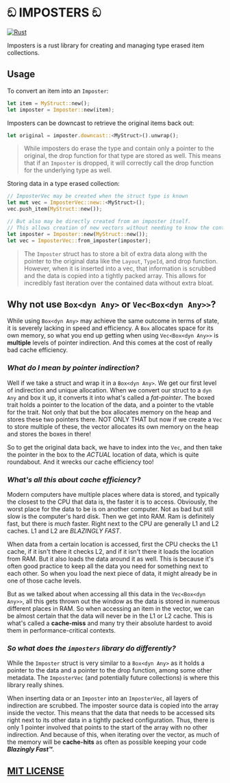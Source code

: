 # ඞ IMPOSTERS ඞ

[![Rust](https://github.com/rhedgeco/imposters/actions/workflows/rust.yml/badge.svg)](https://github.com/rhedgeco/imposters/actions/workflows/rust.yml)

Imposters is a rust library for creating and managing type erased item collections.

## Usage

To convert an item into an `Imposter`:

```rust
let item = MyStruct::new();
let imposter = Imposter::new(item);
```

Imposters can be downcast to retrieve the original items back out:

```rust
let original = imposter.downcast::<MyStruct>().unwrap();
```

> While imposters do erase the type and contain only a pointer to the original, the drop function for that type are stored as well. This means that if an `Imposter` is dropped, it will correctly call the drop function for the underlying type as well.

Storing data in a type erased collection:

```rust
// ImposterVec may be created when the struct type is known
let mut vec = ImposterVec::new::<MyStruct>();
vec.push_item(MyStruct::new());

// But also may be directly created from an imposter itself.
// This allows creation of new vectors without needing to know the containing type.
let imposter = Imposter::new(MyStruct::new());
let vec = ImposterVec::from_imposter(imposter);
```

> The `Imposter` struct has to store a bit of extra data along with the pointer to the original data like the `Layout`, `TypeId`, and drop function. However, when it is inserted into a vec, that information is scrubbed and the data is copied into a tightly packed array. This allows for incredibly fast iteration over the contained data without extra bloat.

## Why not use `Box<dyn Any>` or `Vec<Box<dyn Any>>`?

While using `Box<dyn Any>` may achieve the same outcome in terms of state, it is severely lacking in speed and efficiency. A `Box` allocates space for its own memory, so what you end up getting when using `Vec<Box<dyn Any>>` is **multiple** levels of pointer indirection. And this comes at the cost of really bad cache efficiency.

### ***What do I mean by pointer indirection?***

Well if we take a struct and wrap it in a `Box<dyn Any>`. We get our first level of indirection and unique allocation. When we convert our struct to a `dyn Any` and box it up, it converts it into what's called a *fat-pointer*. The boxed trait holds a pointer to the location of the data, and a pointer to the vtable for the trait. Not only that but the box allocates memory on the heap and stores these two pointers there. NOT ONLY THAT but now if we create a `Vec` to store multiple of these, the vector allocates its own memory on the heap and stores the boxes in there!

So to get the original data back, we have to index into the `Vec`, and then take the pointer in the box to the *ACTUAL* location of data, which is quite roundabout. And it wrecks our cache efficiency too!

### ***What's all this about cache efficiency?***

Modern computers have multiple places where data is stored, and typically the closest to the CPU that data is, the faster it is to access. Obviously, the worst place for the data to be is on another computer. Not as bad but still slow is the computer's hard disk. Then we get into RAM. Ram is definitely fast, but there is *much* faster. Right next to the CPU are generally L1 and L2 caches. L1 and L2 are *BLAZINGLY FAST*.

When data from a certain location is accessed, first the CPU checks the L1 cache, if it isn't there it checks L2, and if it isn't there it loads the location from RAM. But it also loads the data around it as well. This is because it's often good practice to keep all the data you need for something next to each other. So when you load the next piece of data, it might already be in one of those cache levels.

But as we talked about when accessing all this data in the `Vec<Box<dyn Any>>`, all this gets thrown out the window as the data is stored in numerous different places in RAM. So when accessing an item in the vector, we can be almost certain that the data will never be in the L1 or L2 cache. This is what's called a **cache-miss** and many try their absolute hardest to avoid them in performance-critical contexts.

### ***So what does the `imposters` library do differently?***

While the `Imposter` struct is very similar to a `Box<dyn Any>` as it holds a pointer to the data and a pointer to the drop function, among some other metadata. The `ImposterVec` (and potentially future collections) is where this library really shines.

When inserting data or an `Imposter` into an `ImposterVec`, all layers of indirection are scrubbed. The imposter source data is copied into the array inside the vector. This means that the data that needs to be accessed sits right next to its other data in a tightly packed configuration. Thus, there is only 1 pointer involved that points to the start of the array with no other indirection. And because of this, when iterating over the vector, as much of the memory will be **cache-hits** as often as possible keeping your code ***Blazingly Fast™***.

## [MIT LICENSE](./LICENSE.txt)
